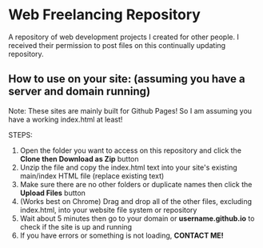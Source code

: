 # Web Freelancing Repository
A repository of web development projects I created for other people. 
I received their permission to post files on this continually updating repository.

## How to use on your site: (assuming you have a server and domain running)

Note: These sites are mainly built for Github Pages! So I am assuming you have a working index.html at least!

STEPS:
1) Open the folder you want to access on this repository and click the **Clone then Download as Zip** button
2) Unzip the file and copy the index.html text into your site's existing main/index HTML file (replace existing text)
3) Make sure there are no other folders or duplicate names then click the **Upload Files** button
4) (Works best on Chrome) Drag and drop all of the other files, excluding index.html, into your website file system or repository
5) Wait about 5 minutes then go to your domain or **username.github.io** to check if the site is up and running
6) If you have errors or something is not loading, **CONTACT ME!**

